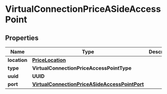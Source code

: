 

# VirtualConnectionPriceASideAccessPoint


## Properties

| Name | Type | Description | Notes |
|------------ | ------------- | ------------- | -------------|
|**location** | [**PriceLocation**](PriceLocation.md) |  |  [optional] |
|**type** | **VirtualConnectionPriceAccessPointType** |  |  [optional] |
|**uuid** | **UUID** |  |  [optional] |
|**port** | [**VirtualConnectionPriceASideAccessPointPort**](VirtualConnectionPriceASideAccessPointPort.md) |  |  [optional] |



